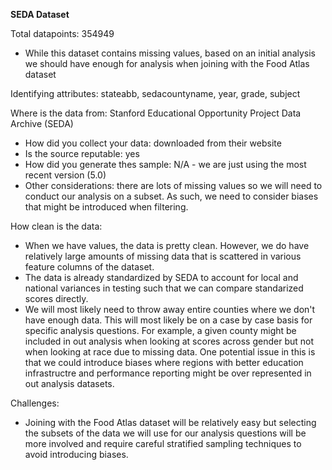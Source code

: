 **SEDA Dataset**

Total datapoints: 354949
- While this dataset contains missing values, based on an initial analysis we should have enough for analysis when joining with the Food Atlas dataset

Identifying attributes: stateabb, sedacountyname, year, grade, subject

Where is the data from: Stanford Educational Opportunity Project Data Archive (SEDA)
- How did you collect your data: downloaded from their website
- Is the source reputable: yes
- How did you generate thes sample: N/A - we are just using the most recent version (5.0)
- Other considerations: there are lots of missing values so we will need to conduct our analysis on a subset. As such, we need to consider biases that might be introduced when filtering.

How clean is the data:
- When we have values, the data is pretty clean. However, we do have relatively large amounts of missing data that is scattered in various feature columns of the dataset.
- The data is already standardized by SEDA to account for local and national variances in testing such that we can compare standarized scores directly.
- We will most likely need to throw away entire counties where we don't have enough data. This will most likely be on a case by case basis for specific analysis questions. For example, a given county might be included in out analysis when looking at scores across gender but not when looking at race due to missing data. One potential issue in this is that we could introduce biases where regions with better education infrastructre and performance reporting might be over represented in out analysis datasets.

Challenges:
- Joining with the Food Atlas dataset will be relatively easy but selecting the subsets of the data we will use for our analysis questions will be more involved and require careful stratified sampling techniques to avoid introducing biases.

